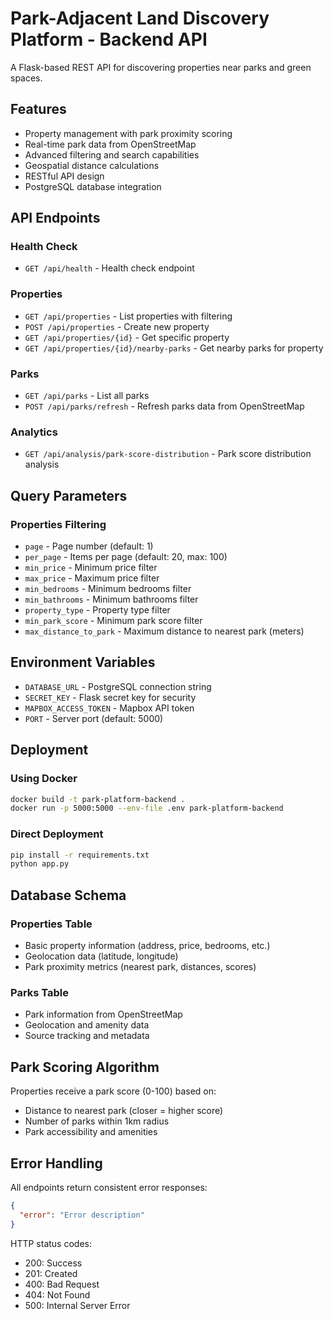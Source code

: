 # Park-Adjacent Land Discovery Platform - Backend API

A Flask-based REST API for discovering properties near parks and green spaces.

## Features

- Property management with park proximity scoring
- Real-time park data from OpenStreetMap
- Advanced filtering and search capabilities
- Geospatial distance calculations
- RESTful API design
- PostgreSQL database integration

## API Endpoints

### Health Check
- `GET /api/health` - Health check endpoint

### Properties
- `GET /api/properties` - List properties with filtering
- `POST /api/properties` - Create new property
- `GET /api/properties/{id}` - Get specific property
- `GET /api/properties/{id}/nearby-parks` - Get nearby parks for property

### Parks
- `GET /api/parks` - List all parks
- `POST /api/parks/refresh` - Refresh parks data from OpenStreetMap

### Analytics
- `GET /api/analysis/park-score-distribution` - Park score distribution analysis

## Query Parameters

### Properties Filtering
- `page` - Page number (default: 1)
- `per_page` - Items per page (default: 20, max: 100)
- `min_price` - Minimum price filter
- `max_price` - Maximum price filter
- `min_bedrooms` - Minimum bedrooms filter
- `min_bathrooms` - Minimum bathrooms filter
- `property_type` - Property type filter
- `min_park_score` - Minimum park score filter
- `max_distance_to_park` - Maximum distance to nearest park (meters)

## Environment Variables

- `DATABASE_URL` - PostgreSQL connection string
- `SECRET_KEY` - Flask secret key for security
- `MAPBOX_ACCESS_TOKEN` - Mapbox API token
- `PORT` - Server port (default: 5000)

## Deployment

### Using Docker
```bash
docker build -t park-platform-backend .
docker run -p 5000:5000 --env-file .env park-platform-backend
```

### Direct Deployment
```bash
pip install -r requirements.txt
python app.py
```

## Database Schema

### Properties Table
- Basic property information (address, price, bedrooms, etc.)
- Geolocation data (latitude, longitude)
- Park proximity metrics (nearest park, distances, scores)

### Parks Table
- Park information from OpenStreetMap
- Geolocation and amenity data
- Source tracking and metadata

## Park Scoring Algorithm

Properties receive a park score (0-100) based on:
- Distance to nearest park (closer = higher score)
- Number of parks within 1km radius
- Park accessibility and amenities

## Error Handling

All endpoints return consistent error responses:
```json
{
  "error": "Error description"
}
```

HTTP status codes:
- 200: Success
- 201: Created
- 400: Bad Request
- 404: Not Found
- 500: Internal Server Error
